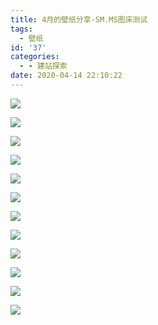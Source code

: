 ```yaml
---
title: 4月的壁纸分享-SM.MS图床测试
tags:
  - 壁纸
id: '37'
categories:
  - - 建站探索
date: 2020-04-14 22:10:22
---
```


[![](https://i.loli.net/2020/04/14/aKAbjoYGs4fqMOz.jpg)](https://sm.ms/image/aKAbjoYGs4fqMOz)

![](https://i.loli.net/2020/04/14/u9DqUFwkEvNhTKZ.jpg)

![](https://i.loli.net/2020/04/14/a6tndCMph2PS1ZF.jpg)

![](https://i.loli.net/2020/04/14/4boQXKv1In9jaRe.jpg)

![](https://i.loli.net/2020/04/14/QcSw9N7FgVyneTW.jpg)

![](https://i.loli.net/2020/04/14/un68elOQJaIyM9g.jpg)

![](https://i.loli.net/2020/04/14/LiAfcI6PNo9XHpT.jpg)

![](https://i.loli.net/2020/04/14/qoSWYi3IUgzjh8m.jpg)

![](https://i.loli.net/2020/04/14/AfVaBmZSY41cqtL.jpg)

![](https://i.loli.net/2020/04/14/LmctAxbU72sigOE.jpg)

![](https://i.loli.net/2020/04/14/vPLr7Kbcek86BpJ.jpg)

![](https://i.loli.net/2020/04/14/UcZnHlGjETYQwhb.jpg)